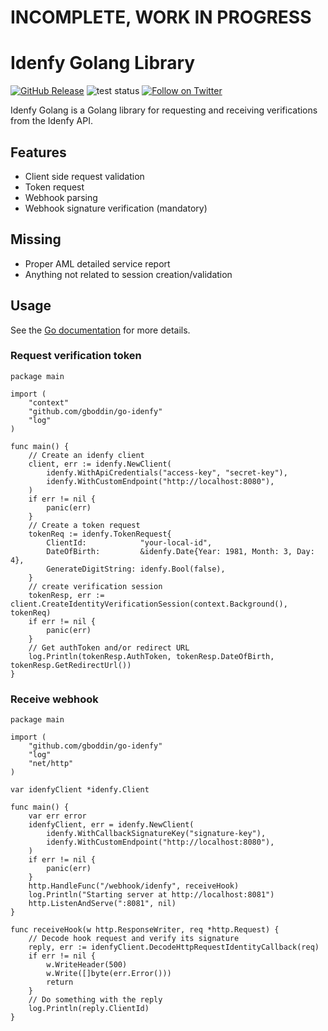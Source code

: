 # INCOMPLETE, WORK IN PROGRESS
# Idenfy Golang Library

[![GitHub Release](https://img.shields.io/github/v/release/gboddin/go-idenfy)](https://github.com/gboddin/go-idenfy/releases)
![test status](https://github.com/gboddin/go-idenfy/actions/workflows/go.yml/badge.svg)
[![Follow on Twitter](https://img.shields.io/twitter/follow/gboddin.svg?logo=twitter)](https://twitter.com/gboddin)

Idenfy Golang is a Golang library for requesting and receiving verifications from the Idenfy API.

## Features

- Client side request validation
- Token request
- Webhook parsing
- Webhook signature verification (mandatory)

## Missing

- Proper AML detailed service report
- Anything not related to session creation/validation

## Usage

See the [Go documentation](https://pkg.go.dev/github.com/gboddin/go-idenfy) for more details.

### Request verification token

```golang
package main

import (
	"context"
	"github.com/gboddin/go-idenfy"
	"log"
)

func main() {
	// Create an idenfy client
	client, err := idenfy.NewClient(
		idenfy.WithApiCredentials("access-key", "secret-key"),
		idenfy.WithCustomEndpoint("http://localhost:8080"),
	)
	if err != nil {
		panic(err)
	}
	// Create a token request
	tokenReq := idenfy.TokenRequest{
		ClientId:            "your-local-id",
		DateOfBirth:         &idenfy.Date{Year: 1981, Month: 3, Day: 4},
		GenerateDigitString: idenfy.Bool(false),
	}
	// create verification session
	tokenResp, err := client.CreateIdentityVerificationSession(context.Background(), tokenReq)
	if err != nil {
		panic(err)
	}
	// Get authToken and/or redirect URL
	log.Println(tokenResp.AuthToken, tokenResp.DateOfBirth, tokenResp.GetRedirectUrl())
}

```

### Receive webhook

```golang
package main

import (
	"github.com/gboddin/go-idenfy"
	"log"
	"net/http"
)

var idenfyClient *idenfy.Client

func main() {
	var err error
	idenfyClient, err = idenfy.NewClient(
		idenfy.WithCallbackSignatureKey("signature-key"),
		idenfy.WithCustomEndpoint("http://localhost:8080"),
	)
	if err != nil {
		panic(err)
	}
	http.HandleFunc("/webhook/idenfy", receiveHook)
	log.Println("Starting server at http://localhost:8081")
	http.ListenAndServe(":8081", nil)
}

func receiveHook(w http.ResponseWriter, req *http.Request) {
	// Decode hook request and verify its signature
	reply, err := idenfyClient.DecodeHttpRequestIdentityCallback(req)
	if err != nil {
		w.WriteHeader(500)
		w.Write([]byte(err.Error()))
		return
	}
	// Do something with the reply
	log.Println(reply.ClientId)
}
```
